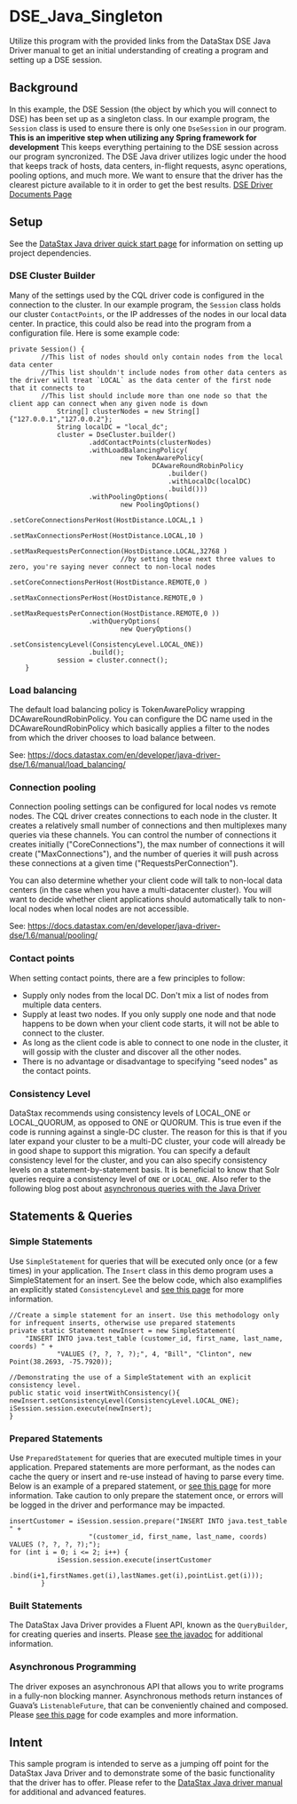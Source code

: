 # DSE_Java_Singleton
Utilize this program with the provided links from the DataStax DSE Java Driver manual to get an initial understanding of creating a program and setting up a DSE session.

## Background
In this example, the DSE Session (the object by which you will connect to DSE) has been set up as a singleton class. In our example program, the `Session` class is used to ensure there is only one `DseSession` in our program. 
**This is an imperitive step when utilizing any Spring framework for development**
This keeps everything pertaining to the DSE session across our program syncronized. The DSE Java driver utilizes logic under the hood that keeps track of hosts, data centers, in-flight requests, async operations, pooling options, and much more. We want to ensure that the driver has the clearest picture available to it in order to get the best results.
[DSE Driver Documents Page](https://docs.datastax.com/en/developer/java-driver-dse/1.6/)

## Setup
See the [DataStax Java driver quick start page](https://docs.datastax.com/en/developer/java-driver-dse/1.6/manual/) for information on setting up project dependencies.

### DSE Cluster Builder
Many of the settings used by the CQL driver code is configured in the connection to the cluster. In our example program, the `Session` class holds our cluster `ContactPoints`, or the IP addresses of the nodes in our local data center. In practice, this could also be read into the program from a configuration file. Here is some example code:
```
private Session() {
        //This list of nodes should only contain nodes from the local data center
        //This list shouldn't include nodes from other data centers as the driver will treat `LOCAL` as the data center of the first node that it connects to
        //This list should include more than one node so that the client app can connect when any given node is down
            String[] clusterNodes = new String[]{"127.0.0.1","127.0.0.2"};
            String localDC = "local_dc";
            cluster = DseCluster.builder()
                    .addContactPoints(clusterNodes)
                    .withLoadBalancingPolicy(
                            new TokenAwarePolicy(
                                    DCAwareRoundRobinPolicy
                                        .builder()
                                        .withLocalDc(localDC)
                                        .build()))
                    .withPoolingOptions(
                            new PoolingOptions()
                            .setCoreConnectionsPerHost(HostDistance.LOCAL,1 )
                            .setMaxConnectionsPerHost(HostDistance.LOCAL,10 )
                            .setMaxRequestsPerConnection(HostDistance.LOCAL,32768 )
                            //by setting these next three values to zero, you're saying never connect to non-local nodes
                            .setCoreConnectionsPerHost(HostDistance.REMOTE,0 )
                            .setMaxConnectionsPerHost(HostDistance.REMOTE,0 )
                            .setMaxRequestsPerConnection(HostDistance.REMOTE,0 ))
                    .withQueryOptions(
                            new QueryOptions()
                            .setConsistencyLevel(ConsistencyLevel.LOCAL_ONE))
                    .build();
            session = cluster.connect();
    }
```

### Load balancing
The default load balancing policy is TokenAwarePolicy wrapping DCAwareRoundRobinPolicy.  You can configure the DC name used in the DCAwareRoundRobinPolicy which basically applies a filter to the nodes from which the driver chooses to load balance between.

See: https://docs.datastax.com/en/developer/java-driver-dse/1.6/manual/load_balancing/

### Connection pooling
Connection pooling settings can be configured for local nodes vs remote nodes.  The CQL driver creates connections to each node in the cluster.  It creates a relatively small number of connections and then multiplexes many queries via these channels.  You can control the number of connections it creates initially ("CoreConnections"), the max number of connections it will create ("MaxConnections"), and the number of queries it will push across these connections at a given time ("RequestsPerConnection").

You can also determine whether your client code will talk to non-local data centers (in the case when you have a multi-datacenter cluster).  You will want to decide whether client applications should automatically talk to non-local nodes when local nodes are not accessible.

See: https://docs.datastax.com/en/developer/java-driver-dse/1.6/manual/pooling/

### Contact points
When setting contact points, there are a few principles to follow:
* Supply only nodes from the local DC.  Don't mix a list of nodes from multiple data centers.
* Supply at least two nodes.  If you only supply one node and that node happens to be down when your client code starts, it will not be able to connect to the cluster.
* As long as the client code is able to connect to one node in the cluster, it will gossip with the cluster and discover all the other nodes.
* There is no advantage or disadvantage to specifying "seed nodes" as the contact points.

### Consistency Level
DataStax recommends using consistency levels of LOCAL_ONE or LOCAL_QUORUM, as opposed to ONE or QUORUM.  This is true even if the code is running against a single-DC cluster.  The reason for this is that if you later expand your cluster to be a multi-DC cluster, your code will already be in good shape to support this migration.
You can specify a default consistency level for the cluster, and you can also specify consistency levels on a statement-by-statement basis.
It is beneficial to know that Solr queries require a consistency level of `ONE` or `LOCAL_ONE`.
Also refer to the following blog post about [asynchronous queries with the Java Driver](https://www.datastax.com/dev/blog/java-driver-async-queries)

## Statements & Queries
### Simple Statements
Use `SimpleStatement` for queries that will be executed only once (or a few times) in your application. The `Insert` class in this demo program uses a SimpleStatement for an insert. See the below code, which also examplifies an explicitly stated `ConsistencyLevel` and [see this page](https://docs.datastax.com/en/developer/java-driver-dse/1.6/manual/statements/simple/) for more information.
```
//Create a simple statement for an insert. Use this methodology only for infrequent inserts, otherwise use prepared statements
private static Statement newInsert = new SimpleStatement(
    "INSERT INTO java.test_table (customer_id, first_name, last_name, coords) " +
            "VALUES (?, ?, ?, ?);", 4, "Bill", "Clinton", new Point(38.2693, -75.7920));
            
//Demonstrating the use of a SimpleStatement with an explicit consistency level.
public static void insertWithConsistency(){
newInsert.setConsistencyLevel(ConsistencyLevel.LOCAL_ONE);
iSession.session.execute(newInsert);
}
```   

### Prepared Statements
Use `PreparedStatement` for queries that are executed multiple times in your application. Prepared statements are more performant, as the nodes can cache the query or insert and re-use instead of having to parse every time. Below is an example of a prepared statement, or [see this page](https://docs.datastax.com/en/developer/java-driver-dse/1.6/manual/statements/prepared/) for more information. Take caution to only prepare the statement once, or errors will be logged in the driver and performance may be impacted.
```
insertCustomer = iSession.session.prepare("INSERT INTO java.test_table " +
                    "(customer_id, first_name, last_name, coords) VALUES (?, ?, ?, ?);");
for (int i = 0; i <= 2; i++) {
            iSession.session.execute(insertCustomer
                            .bind(i+1,firstNames.get(i),lastNames.get(i),pointList.get(i)));
        }
```

### Built Statements
The DataStax Java Driver provides a Fluent API, known as the `QueryBuilder`, for creating queries and inserts. Please [see the javadoc](https://docs.datastax.com/en/drivers/java-dse/1.6/com/datastax/driver/core/querybuilder/QueryBuilder.html) for additional information.

### Asynchronous Programming
The driver exposes an asynchronous API that allows you to write programs in a fully-non blocking manner. Asynchronous methods return instances of Guava’s `ListenableFuture`, that can be conveniently chained and composed. Please [see this page](https://docs.datastax.com/en/developer/java-driver-dse/1.6/manual/async/) for code examples and more information.

## Intent
This sample program is intended to serve as a jumping off point for the DataStax Java Driver and to demonstrate some of the basic functionality that the driver has to offer. Please refer to the [DataStax Java driver manual](https://docs.datastax.com/en/developer/java-driver-dse/1.6/manual/) for additional and advanced features. 

